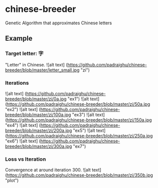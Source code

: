 # chinese-breeder
Genetic Algorithm that approximates Chinese letters
## Example
### Target letter: 字
"Letter" in Chinese.
![alt text] (https://github.com/padraighu/chinese-breeder/blob/master/letter_small.jpg "zi")

### Iterations
![alt text] (https://github.com/padraighu/chinese-breeder/blob/master/zi/0a.jpg "ex1")
![alt text] (https://github.com/padraighu/chinese-breeder/blob/master/zi/50a.jpg "ex2")
![alt text] (https://github.com/padraighu/chinese-breeder/blob/master/zi/100a.jpg "ex3")
![alt text] (https://github.com/padraighu/chinese-breeder/blob/master/zi/150a.jpg "ex4")
![alt text] (https://github.com/padraighu/chinese-breeder/blob/master/zi/200a.jpg "ex5")
![alt text] (https://github.com/padraighu/chinese-breeder/blob/master/zi/250a.jpg "ex6")
![alt text] (https://github.com/padraighu/chinese-breeder/blob/master/zi/300a.jpg "ex7")

### Loss vs Iteration 
Convergence at around iteration 300.
![alt text] (https://github.com/padraighu/chinese-breeder/blob/master/zi/350b.jpg "plot")
